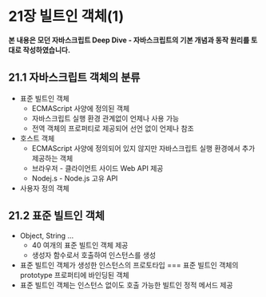 # 21장 빌트인 객체(1)

**본 내용은 모던 자바스크립트 Deep Dive - 자바스크립트의 기본 개념과 동작 원리를 토대로 작성하였습니다.**

## 21.1 자바스크립트 객체의 분류

* 표준 빌트인 객체
  * ECMAScript 사양에 정의된 객체
  * 자바스크립트 실행 환경 관계없이 언제나 사용 가능
  * 전역 객체의 프로퍼티로 제공되어 선언 없이 언제나 참조
* 호스트 객체
  * ECMAScript 사양에 정의되어 있지 않지만 자바스크립트 실행 환경에서 추가 제공하는 객체
  * 브라우저 - 클라이언트 사이드 Web API 제공
  * Nodej.s - Node.js 고유 API
* 사용자 정의 객체



## 21.2 표준 빌트인 객체

* Object, String ...
  * 40 여개의 표준 빌트인 객체 제공
  * 생성자 함수로서 호출하여 인스턴스를 생성
* 표준 빌트인 객체가 생성한 인스턴스의 프로토타입 === 표준 빌트인 객체의 prototype 프로퍼티에 바인딩된 객체
* 표준 빌트인 객체는 인스턴스 없이도 호출 가능한 빌트인 정적 메서드 제공